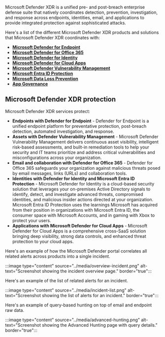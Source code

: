 Microsoft Defender XDR is a unified pre- and post-breach enterprise defense suite that natively coordinates detection, prevention, investigation, and response across endpoints, identities, email, and applications to provide integrated protection against sophisticated attacks.

Here's a list of the different Microsoft Defender XDR products and solutions that Microsoft Defender XDR coordinates with:

-   [**Microsoft Defender for Endpoint**](/microsoft-365/security/defender-endpoint/microsoft-defender-endpoint)
-   [**Microsoft Defender for Office 365**](/microsoft-365/security/office-365-security/microsoft-defender-for-office-365-product-overview)
-   [**Microsoft Defender for Identity**](/defender-for-identity/what-is)
-   [**Microsoft Defender for Cloud Apps**](/defender-cloud-apps/what-is-defender-for-cloud-apps)
-   [**Microsoft Defender Vulnerability Management**](/microsoft-365/security/defender-vulnerability-management/defender-vulnerability-management)
-   [**Microsoft Entra ID Protection**](/azure/active-directory/identity-protection/overview-identity-protection)
-   [**Microsoft Data Loss Prevention**](/microsoft-365/compliance/dlp-learn-about-dlp)
-   [**App Governance**](/defender-cloud-apps/app-governance-manage-app-governance)

## Microsoft Defender XDR protection

Microsoft Defender XDR services protect:

-   **Endpoints with Defender for Endpoint** - Defender for Endpoint is a unified endpoint platform for preventative protection, post-breach detection, automated investigation, and response.
-   **Assets with Defender Vulnerability Management** - Microsoft Defender Vulnerability Management delivers continuous asset visibility, intelligent risk-based assessments, and built-in remediation tools to help your security and IT teams prioritize and address critical vulnerabilities and misconfigurations across your organization.
-   **Email and collaboration with Defender for Office 365** - Defender for Office 365 safeguards your organization against malicious threats posed by email messages, links (URLs) and collaboration tools.
-   **Identities with Defender for Identity and Microsoft Entra ID Protection** - Microsoft Defender for Identity is a cloud-based security solution that leverages your on-premises Active Directory signals to identify, detect, and investigate advanced threats, compromised identities, and malicious insider actions directed at your organization. Microsoft Entra ID Protection uses the learnings Microsoft has acquired from their position in organizations with Microsoft Entra ID, the consumer space with Microsoft Accounts, and in gaming with Xbox to protect your users.
-   **Applications with Microsoft Defender for Cloud Apps** - Microsoft Defender for Cloud Apps is a comprehensive cross-SaaS solution bringing deep visibility, strong data controls, and enhanced threat protection to your cloud apps.

Here's an example of how the Microsoft Defender portal correlates all related alerts across products into a single incident.

:::image type="content" source="../media/overview-incident.png" alt-text="Screenshot showing the incident overview page." border="true":::

Here's an example of the list of related alerts for an incident.

:::image type="content" source="../media/incident-list.png" alt-text="Screenshot showing the list of alerts for an incident." border="true":::

Here's an example of query-based hunting on top of email and endpoint raw data.

:::image type="content" source="../media/advanced-hunting.png" alt-text="Screenshot showing the Advanced Hunting page with query details." border="true":::
